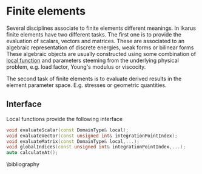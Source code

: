 # Finite elements

Several disciplines associate to finite elements different meanings.
In Ikarus finite elements have two different tasks.
The first one is to provide the evaluation of scalars, vectors and matrices. 
These are associated to an algebraic representation of discrete energies, weak forms or bilinear forms
These algebraic objects are usually constructed using some combination of [local function](LocalFunctions.md) and 
parameters steeming from the underlying physical problem, e.g. load factor, Young's modulus or viscocity.

The second task of finite elements is to evaluate derived results in the element parameter space. E.g. stresses or geometric quantities.

## Interface
Local functions provide the following interface
```cpp
void evaluateScalar(const DomainType& local);
void evaluateVector(const unsigned int& integrationPointIndex);
void evaluateMatrix(const DomainType& local,...);
void globalIndices(const unsigned int& integrationPointIndex,...);
auto calculateAt();
```

\bibliography